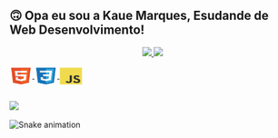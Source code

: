 ## 🙃 Opa eu sou a Kaue Marques, Esudande de Web Desenvolvimento!

<div align="center">
  <a href="https://github.com/KaueMFreitas">
  <img height="180em" src="https://github-readme-stats.vercel.app/api?username=KaueMFreitas&show_icons=true&theme=github_dark&include_all_commits=true&count_private=true"/>
  <img height="180em" src="https://github-readme-stats.vercel.app/api/top-langs/?username=KaueMFreitas&layout=compact&langs_count=7&theme=github_dark "/>
</div>
  
<div style="display: inline_block"><br>
  <img align="center" alt="kaue-html" height="30" width="40" src="https://raw.githubusercontent.com/devicons/devicon/master/icons/html5/html5-original.svg">
  <img align="center" alt="kaue-css" height="30" width="40" src="https://raw.githubusercontent.com/devicons/devicon/master/icons/css3/css3-original.svg">
  <img align="center" alt="kaue-js" height="30" width="40" src="https://raw.githubusercontent.com/devicons/devicon/master/icons/javascript/javascript-original.svg">
</div>
  
##

<div> 
  <a href="https://www.tiktok.com/@0taldotom" target="_blank"><img src="https://img.shields.io/badge/TikTok-000000?style=for-the-badge&logo=tiktok&logoColor=white" target="_blank"></a>

 
![Snake animation](https://github.com/KaueMFreitas/KaueMFreitas/blob/output/github-contribution-grid-snake.svg)
 
</div>  
